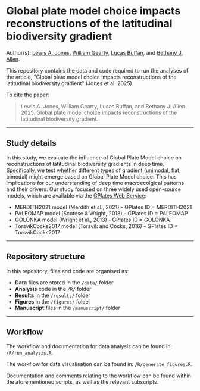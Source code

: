 # Global plate model choice impacts reconstructions of the latitudinal biodiversity gradient

Author(s): [Lewis A. Jones](mailto:LewisA.Jones@outlook.com), [William Gearty](willgearty@gmail.com), [Lucas Buffan](mailto:lucas.buffan@ens-lyon.fr), and [Bethany J. Allen](mailto:Bethany.Allen@bsse.ethz.ch).

This repository contains the data and code required to run the analyses of the article, "Global plate model choice impacts reconstructions of the latitudinal biodiversity gradient" (Jones et al. 2025). 

To cite the paper: 
> Lewis A. Jones, William Gearty, Lucas Buffan, and Bethany J. Allen. 2025. Global plate model choice impacts reconstructions of the latitudinal biodiversity gradient.

-------

## Study details

In this study, we evaluate the influence of Global Plate Model choice on reconstructions of latitudinal biodiversity gradients in deep time. Specifically, we test whether different types of gradient (unimodal, flat, bimodal) might emerge based on Global Plate Model choice. This has implications for our understanding of deep time macroecolgical patterns and their drivers. Our study focused on three widely used open-source models, which are available via the [GPlates Web Service](https://gwsdoc.gplates.org/reconstruction-models):

* MERDITH2021 model (Merdith et al., 2021) - GPlates ID = MERDITH2021
* PALEOMAP model (Scotese & Wright, 2018) - GPlates ID = PALEOMAP
* GOLONKA model (Wright et al., 2013) - GPlates ID = GOLONKA
* TorsvikCocks2017 model (Torsvik and Cocks, 2016) - GPlates ID = TorsvikCocks2017

-------
## Repository structure

In this repository, files and code are organised as:

* **Data** files are stored in the `/data/` folder
* **Analysis** code in the `/R/` folder
* **Results** in the `/results/` folder
* **Figures** in the `/figures/` folder
* **Manuscript** files in the `/manuscript/` folder

-------

## Workflow

The workflow and documentation for data analysis can be found in: `/R/run_analysis.R`.

The workflow for data visualisation can be found in: `/R/generate_figures.R`.

Documentation and comments relating to the workflow can be found within the aforementioned scripts, as well as the relevant subscripts.
